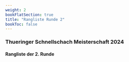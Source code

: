 ```yaml
---
weight: 2
bookFlatSection: true
title: "Rangliste Runde 2"
bookToc: false
---
```


### Thueringer Schnellschach Meisterschaft 2024

#### Rangliste der 2. Runde

